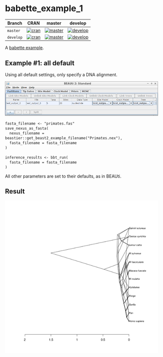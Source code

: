 # babette_example_1

Branch   |CRAN                                                                                                  |master                                                                                            |develop                                                                                            
---------|------------------------------------------------------------------------------------------------------|--------------------------------------------------------------------------------------------------|---------------------------------------------------------------------------------------------------
`master` |[![cran](https://github.com/richelbilderbeek/babette_example_1/actions/workflows/cran.yaml/badge.svg?branch=master)](https://github.com/richelbilderbeek/babette_example_1/actions/workflows/cran.yaml)|[![master](https://github.com/richelbilderbeek/babette_example_1/actions/workflows/master.yaml/badge.svg?branch=master)](https://github.com/richelbilderbeek/babette_example_1/actions/workflows/master.yaml)|[![develop](https://github.com/richelbilderbeek/babette_example_1/actions/workflows/develop.yaml/badge.svg?branch=master)](https://github.com/richelbilderbeek/babette_example_1/actions/workflows/develop.yaml)
`develop`|[![cran](https://github.com/richelbilderbeek/babette_example_1/actions/workflows/cran.yaml/badge.svg?branch=develop)](https://github.com/richelbilderbeek/babette_example_1/actions/workflows/cran.yaml)|[![master](https://github.com/richelbilderbeek/babette_example_1/actions/workflows/master.yaml/badge.svg?branch=develop)](https://github.com/richelbilderbeek/babette_example_1/actions/workflows/master.yaml)|[![develop](https://github.com/richelbilderbeek/babette_example_1/actions/workflows/develop.yaml/badge.svg?branch=develop)](https://github.com/richelbilderbeek/babette_example_1/actions/workflows/develop.yaml)

A [babette example](https://github.com/richelbilderbeek/babette_examples).

## Example #1: all default

Using all default settings, only specify a DNA alignment.

![Example #1: all default](pics/all_default.png)

```
fasta_filename <- "primates.fas"
save_nexus_as_fasta(
  nexus_filename = beastier::get_beast2_example_filename("Primates.nex"),
  fasta_filename = fasta_filename
)

inference_results <- bbt_run(
  fasta_filename = fasta_filename
)
```

All other parameters are set to their defaults, as in BEAUti.

## Result

![](result.png)
